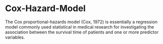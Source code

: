 # Cox-Hazard-Model
The Cox proportional-hazards model (Cox, 1972) is essentially a regression model commonly used statistical in medical research for investigating the association between the survival time of patients and one or more predictor variables.
